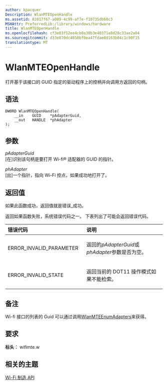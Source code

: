 ```yaml
---
author: kpacquer
Description: WlanMTEOpenHandle
ms.assetid: 82017f67-a089-4c99-af7e-f10735db60c3
MSHAttr: PreferredLib:/library/windows/hardware
title: WlanMTEOpenHandle
ms.openlocfilehash: cf3e03f52ee4cb0a30b3e40371a8d28c33ae2a04
ms.sourcegitcommit: d33e870dc4850bf0ea47fdae0d163b04c1c90f15
translationtype: MT
---
```

# <a name="wlanmteopenhandle"></a>WlanMTEOpenHandle


打开基于该接口的 GUID 指定的驱动程序上的控柄并向调用方返回的句柄。

## <a name="span-idsyntaxspanspan-idsyntaxspanspan-idsyntaxspansyntax"></a><span id="Syntax"></span><span id="syntax"></span><span id="SYNTAX"></span>语法


``` syntax
DWORD WlanMTEOpenHandle(
    __in    GUID    *pAdapterGuid,
    __out   HANDLE  *phAdapter
);
```

## <a name="span-idparametersspanspan-idparametersspanspan-idparametersspanparameters"></a><span id="Parameters"></span><span id="parameters"></span><span id="PARAMETERS"></span>参数


<span id="pAdapterGuid"></span><span id="padapterguid"></span><span id="PADAPTERGUID"></span>*pAdapterGuid*  
\[在\]识别该句柄是要打开 Wi-fi® 适配器的 GUID 的指针。

<span id="phAdapter"></span><span id="phadapter"></span><span id="PHADAPTER"></span>*phAdapter*  
\[出\]一个指针，指向 Wi-Fi 控点，如果成功地打开了。

## <a name="span-idreturnvaluespanspan-idreturnvaluespanspan-idreturnvaluespanreturn-value"></a><span id="Return_Value"></span><span id="return_value"></span><span id="RETURN_VALUE"></span>返回值


如果此函数成功，返回值就是错误\_成功。

返回如果函数失败，系统错误代码之一。 下表列出了可能会返回错误代码。

<table>
<colgroup>
<col width="50%" />
<col width="50%" />
</colgroup>
<thead>
<tr class="header">
<th align="left">错误代码</th>
<th align="left">说明</th>
</tr>
</thead>
<tbody>
<tr class="odd">
<td align="left"><p>ERROR_INVALID_PARAMETER</p></td>
<td align="left"><p>返回的<em>pAdapterGuid</em>或<em>phAdapter</em>参数是否为空。</p></td>
</tr>
<tr class="even">
<td align="left"><p>ERROR_INVALID_STATE</p></td>
<td align="left"><p>返回当前的 DOT11 操作模式如果不能检索。</p></td>
</tr>
</tbody>
</table>

 

## <a name="span-idremarksspanspan-idremarksspanspan-idremarksspanremarks"></a><span id="Remarks"></span><span id="remarks"></span><span id="REMARKS"></span>备注


Wi-fi 接口的列表的 Guid 可以通过调用[WlanMTEEnumAdapters](wlanmteenumadapters.md)来获得。

## <a name="span-idrequirementsspanspan-idrequirementsspanspan-idrequirementsspanrequirements"></a><span id="Requirements"></span><span id="requirements"></span><span id="REQUIREMENTS"></span>要求


**标头︰** wifimte.w

## <a name="span-idrelatedtopicsspanrelated-topics"></a><span id="related_topics"></span>相关的主题


[Wi-Fi 制造 API](wi-fi-manufacturing-api.md)

 

 






